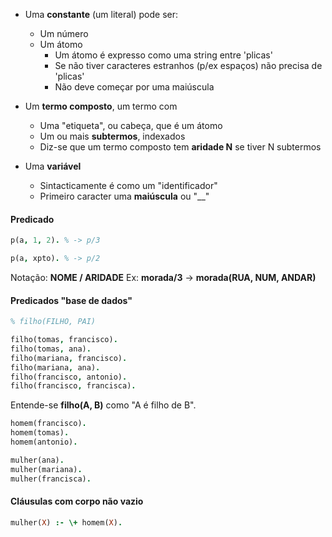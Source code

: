 - Uma **constante** (um literal) pode ser:
	- Um número
	- Um átomo
		- Um átomo é expresso como uma string entre 'plicas'
		- Se não tiver caracteres estranhos (p/ex espaços) não precisa de 'plicas'
		- Não deve começar por uma maiúscula

- Um **termo composto**, um termo com
	- Uma "etiqueta", ou cabeça, que é um átomo
	- Um ou mais **subtermos**, indexados
	- Diz-se que um termo composto tem **aridade N** se tiver N subtermos

- Uma **variável**
	- Sintacticamente é como um "identificador"
	- Primeiro caracter uma **maiúscula** ou "__"

#### Predicado
```prolog
p(a, 1, 2). % -> p/3
```

```prolog
p(a, xpto). % -> p/2
```

Notação: **NOME / ARIDADE**
Ex: **morada/3** -> **morada(RUA, NUM, ANDAR)**

#### Predicados "base de dados"
```prolog
% filho(FILHO, PAI)

filho(tomas, francisco).
filho(tomas, ana).
filho(mariana, francisco).
filho(mariana, ana).
filho(francisco, antonio).
filho(francisco, francisca).
```

Entende-se **filho(A, B)** como "A é filho de B".

```prolog
homem(francisco).
homem(tomas).
homem(antonio).

mulher(ana).
mulher(mariana).
mulher(francisca).
```

#### Cláusulas com corpo não vazio
```prolog
mulher(X) :- \+ homem(X).
```
